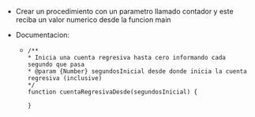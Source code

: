 - Crear un procedimiento con un parametro llamado contador y este reciba un valor numerico desde la funcion main
- Documentacion:
    
    -   ```
        /**
        * Inicia una cuenta regresiva hasta cero informando cada segundo que pasa
        * @param {Number} segundosInicial desde donde inicia la cuenta regresiva (inclusive)
        */
        function cuentaRegresivaDesde(segundosInicial) {
            
        }
        ```